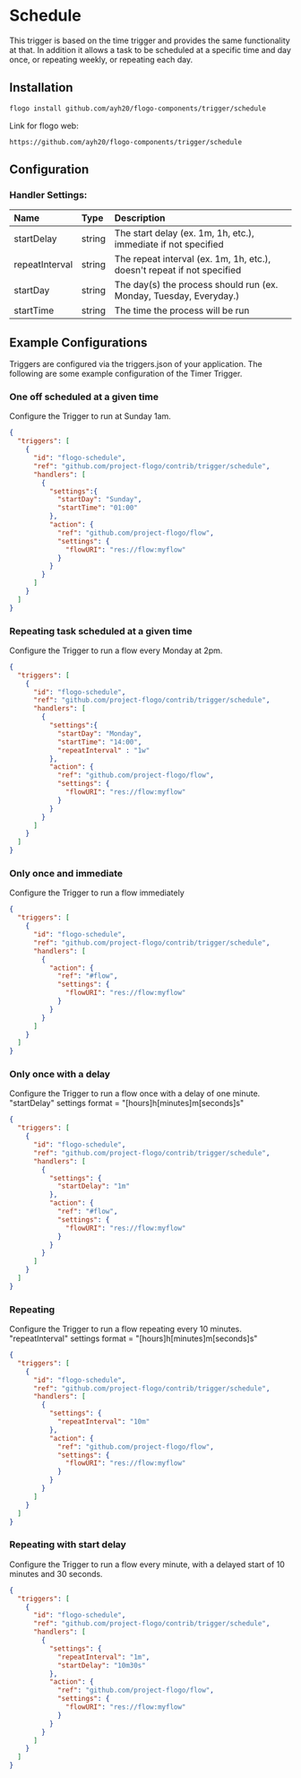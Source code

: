 # Schedule
This trigger is based on the time trigger and provides the same functionality at that. In addition it allows a task to be scheduled at a specific time and day once, or repeating weekly, or repeating each day.

## Installation

```bash
flogo install github.com/ayh20/flogo-components/trigger/schedule
```
Link for flogo web:
```
https://github.com/ayh20/flogo-components/trigger/schedule
```


## Configuration

### Handler Settings:
| Name           | Type   | Description
|:---            | :---   | :---     
| startDelay     | string | The start delay (ex. 1m, 1h, etc.), immediate if not specified
| repeatInterval | string | The repeat interval (ex. 1m, 1h, etc.), doesn't repeat if not specified
| startDay       | string | The day(s) the process should run (ex. Monday, Tuesday, Everyday.)
| startTime      | string | The time the process will be run


## Example Configurations

Triggers are configured via the triggers.json of your application. The following are some example configuration of the Timer Trigger.

### One off scheduled at a given time
Configure the Trigger to run at Sunday 1am.

```json
{
  "triggers": [
    {
      "id": "flogo-schedule",
      "ref": "github.com/project-flogo/contrib/trigger/schedule",
      "handlers": [
        {
          "settings":{
            "startDay": "Sunday",
            "startTime": "01:00"
          },
          "action": {
            "ref": "github.com/project-flogo/flow",
            "settings": {
              "flowURI": "res://flow:myflow"
            }
          }
        }
      ]
    }
  ]
}
```

### Repeating task scheduled at a given time
Configure the Trigger to run a flow every Monday at 2pm.

```json
{
  "triggers": [
    {
      "id": "flogo-schedule",
      "ref": "github.com/project-flogo/contrib/trigger/schedule",
      "handlers": [
        {
          "settings":{
            "startDay": "Monday",
            "startTime": "14:00",
            "repeatInterval" : "1w"
          },
          "action": {
            "ref": "github.com/project-flogo/flow",
            "settings": {
              "flowURI": "res://flow:myflow"
            }
          }
        }
      ]
    }
  ]
}
```

### Only once and immediate
Configure the Trigger to run a flow immediately

```json
{
  "triggers": [
    {
      "id": "flogo-schedule",
      "ref": "github.com/project-flogo/contrib/trigger/schedule",
      "handlers": [
        {
          "action": {
            "ref": "#flow",
            "settings": {
              "flowURI": "res://flow:myflow"
            }
          }
        }
      ]
    }
  ]
}
```

### Only once with a delay
Configure the Trigger to run a flow once with a delay of one minute.  "startDelay" settings format = "[hours]h[minutes]m[seconds]s"

```json
{
  "triggers": [
    {
      "id": "flogo-schedule",
      "ref": "github.com/project-flogo/contrib/trigger/schedule",
      "handlers": [
        {
          "settings": {
            "startDelay": "1m"
          },
          "action": {
            "ref": "#flow",
            "settings": {
              "flowURI": "res://flow:myflow"
            }
          }
        }
      ]
    }
  ]
}
```

### Repeating
Configure the Trigger to run a flow repeating every 10 minutes. "repeatInterval" settings format = "[hours]h[minutes]m[seconds]s"

```json
{
  "triggers": [
    {
      "id": "flogo-schedule",
      "ref": "github.com/project-flogo/contrib/trigger/schedule",
      "handlers": [
        {
          "settings": {
            "repeatInterval": "10m"
          },
          "action": {
            "ref": "github.com/project-flogo/flow",
            "settings": {
              "flowURI": "res://flow:myflow"
            }
          }
        }
      ]
    }
  ]
}
```

### Repeating with start delay
Configure the Trigger to run a flow every minute, with a delayed start of 10 minutes and 30 seconds.

```json
{
  "triggers": [
    {
      "id": "flogo-schedule",
      "ref": "github.com/project-flogo/contrib/trigger/schedule",
      "handlers": [
        {
          "settings": {
            "repeatInterval": "1m",
            "startDelay": "10m30s"
          },
          "action": {
            "ref": "github.com/project-flogo/flow",
            "settings": {
              "flowURI": "res://flow:myflow"
            }
          }
        }
      ]
    }
  ]
}
```
